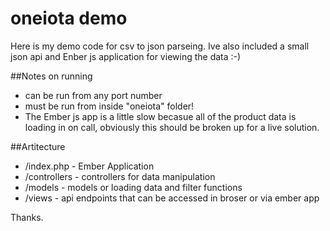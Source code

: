 # oneiota demo
Here is my demo code for csv to json parseing. Ive also included a small json api and Enber js application for viewing the data :-) 

##Notes on running
- can be run from any port number 
- must be run from inside "oneiota" folder!
- The Ember js app is a little slow becasue all of the product data is loading in on call, obviously this should be broken up for a live solution.

##Artitecture
- /index.php - Ember Application
- /controllers - controllers for data manipulation
- /models - models or loading data and filter functions
- /views - api endpoints that can be accessed in broser or via ember app

Thanks.
